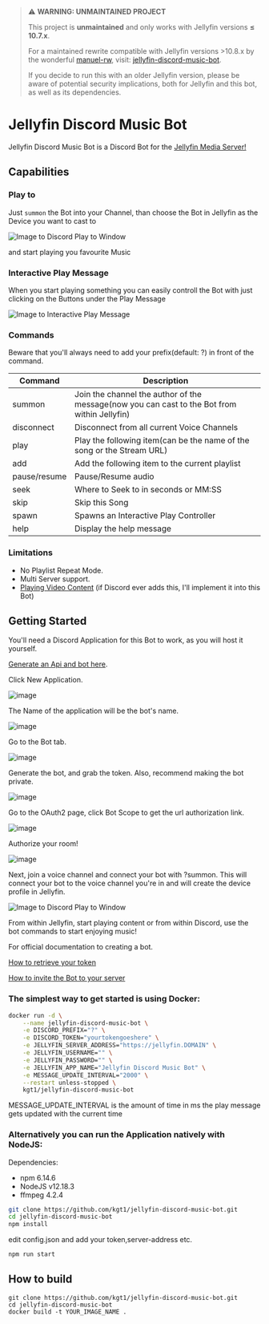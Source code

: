 > ⚠️ **WARNING: UNMAINTAINED PROJECT**
>
> This project is **unmaintained** and only works with Jellyfin versions **≤ 10.7.x**.
> 
> For a maintained rewrite compatible with Jellyfin versions >10.8.x by the wonderful [manuel-rw](https://github.com/manuel-rw/), visit: [jellyfin-discord-music-bot](https://github.com/manuel-rw/jellyfin-discord-music-bot/).
> 
> If you decide to run this with an older Jellyfin version, please be aware of potential security implications, both for Jellyfin and this bot, as well as its dependencies.


# Jellyfin Discord Music Bot

Jellyfin Discord Music Bot is a Discord Bot for the [Jellyfin Media Server!](http://github.com/jellyfin/jellyfin)

## Capabilities

### Play to

Just `summon` the Bot into your Channel, than choose the Bot in Jellyfin as the Device you want to cast to

![Image to Discord Play to Window](img/playtowindow.png)

 and start playing you favourite Music

### Interactive Play Message

When you start playing something you can easily controll the Bot with just clicking on the Buttons under the Play Message

![Image to Interactive Play Message](img/discordplaymessage.png)

### Commands

Beware that you'll always need to add your prefix(default: ?) in front of the command.

Command | Description
------------ | -------------
summon | Join the channel the author of the message(now you can cast to the Bot from within Jellyfin)
disconnect | Disconnect from all current Voice Channels
play | Play the following item(can be the name of the song or the Stream URL)
add | Add the following item to the current playlist
pause/resume | Pause/Resume audio
seek | Where to Seek to in seconds or MM:SS
skip | Skip this Song
spawn | Spawns an Interactive Play Controller
help | Display the help message

### Limitations
- No Playlist Repeat Mode.
- Multi Server support.
- [Playing Video Content](https://github.com/discordjs/discord.js/issues/4116) (if Discord ever adds this, I'll implement it into this Bot)

## Getting Started
You'll need a Discord Application for this Bot to work, as you will host it yourself.

[Generate an Api and bot here](https://discord.com/developers/applications/). 

Click New Application. 

![image](https://user-images.githubusercontent.com/20715731/97124506-bba00080-1706-11eb-820a-035039484ca2.png)

The Name of the application will be the bot's name.

![image](https://user-images.githubusercontent.com/20715731/97124528-d2deee00-1706-11eb-8a05-8b0542e1213a.png)

Go to the Bot tab.

![image](https://user-images.githubusercontent.com/20715731/97124557-ef7b2600-1706-11eb-8fed-2373df9a1eb7.png)

Generate the bot, and grab the token. Also, recommend making the bot private.

![image](https://user-images.githubusercontent.com/20715731/97124639-484abe80-1707-11eb-92f9-1182aad3d2d2.png)

Go to the OAuth2 page, click Bot Scope to get the url authorization link.

![image](https://user-images.githubusercontent.com/20715731/97124754-b68f8100-1707-11eb-9e16-f84401d108bf.png)

Authorize your room!

![image](https://user-images.githubusercontent.com/20715731/97124818-08380b80-1708-11eb-944a-f96395dcf6c1.png)

Next, join a voice channel and connect your bot with ?summon. This will connect your bot to the voice channel you're in and will create the device profile in Jellyfin.

![Image to Discord Play to Window](img/playtowindow.png)

From within Jellyfin, start playing content or from within Discord, use the bot commands to start enjoying music!

For official documentation to creating a bot.

[How to retrieve your token](https://discordjs.guide/preparations/setting-up-a-bot-application.html#creating-your-bot)

[How to invite the Bot to your server](https://discordjs.guide/preparations/adding-your-bot-to-servers.html#bot-invite-links)

### The simplest way to get started is using Docker:

```bash
docker run -d \
    --name jellyfin-discord-music-bot \
    -e DISCORD_PREFIX="?" \
    -e DISCORD_TOKEN="yourtokengoeshere" \
    -e JELLYFIN_SERVER_ADDRESS="https://jellyfin.DOMAIN" \
    -e JELLYFIN_USERNAME="" \
    -e JELLYFIN_PASSWORD="" \
    -e JELLYFIN_APP_NAME="Jellyfin Discord Music Bot" \
    -e MESSAGE_UPDATE_INTERVAL="2000" \
    --restart unless-stopped \
    kgt1/jellyfin-discord-music-bot
```

MESSAGE_UPDATE_INTERVAL is the amount of time in ms the play message gets updated with the current time

### Alternatively you can run the Application natively with NodeJS:

Dependencies:

- npm 6.14.6
- NodeJS v12.18.3
- ffmpeg 4.2.4
```bash
git clone https://github.com/kgt1/jellyfin-discord-music-bot.git
cd jellyfin-discord-music-bot
npm install
```
edit config.json and add your token,server-address etc.
```bash
npm run start
```


## How to build
```
git clone https://github.com/kgt1/jellyfin-discord-music-bot.git
cd jellyfin-discord-music-bot
docker build -t YOUR_IMAGE_NAME .
```
